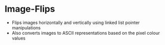 # Image-Flips
- Flips images horizontally and vertically using linked list pointer manipulations
- Also converts images to ASCII representations based on the pixel colour values
